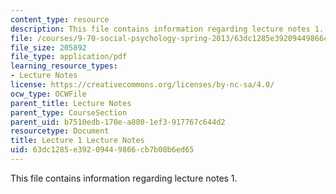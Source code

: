 ```yaml
---
content_type: resource
description: This file contains information regarding lecture notes 1.
file: /courses/9-70-social-psychology-spring-2013/63dc1285e39209449866cb7b00b6ed65_MIT9_70S13_Lect1.pdf
file_size: 205892
file_type: application/pdf
learning_resource_types:
- Lecture Notes
license: https://creativecommons.org/licenses/by-nc-sa/4.0/
ocw_type: OCWFile
parent_title: Lecture Notes
parent_type: CourseSection
parent_uid: b7510edb-170e-a880-1ef3-917767c644d2
resourcetype: Document
title: Lecture 1 Lecture Notes
uid: 63dc1285-e392-0944-9866-cb7b00b6ed65
---
```

This file contains information regarding lecture notes 1.